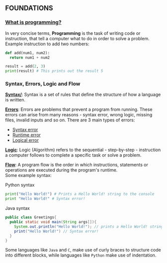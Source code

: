 ## FOUNDATIONS
### [What is programming?](https://www.freecodecamp.org/news/what-is-programming-tutorial-for-beginners)
In very concise terms, **Programming** is the task of writing code or instruction, that tell a computer what to do in order to solve a problem.  
Example instruction to add two numbers:
```python
def add(num1, num2):
  return num1 + num2

result = add(2, 3)
print(result) # This prints out the result 5
```
### Syntax, Errors, Logic and Flow
**<ins>Syntax<ins>/**: Syntax is a set of rules that define the structure of how a language is written.

**<ins>Errors<ins/>**: Errors are problems that prevent a program from running. These errors can arise from many reasons - syntax error, wrong logic, missing files, invalid inputs and so on. There are 3 main types of errors:
 * [Syntax error](https://en.wikipedia.org/wiki/Syntax_error)
 * [Runtime error](https://www.techslang.com/definition/what-is-a-runtime-error/)
 * [Logical error](https://en.wikipedia.org/wiki/Logic_error)  

**<ins>Logic<ins/>**: Logic (Algorithm) refers to the sequential - step-by-step - instruction a computer follows to complete a specific task or solve a problem.

**<ins>Flow<ins/>**: A program flow is the order in which instructions, statements or operations are executed during the program's runtime.  
Some example syntax:

Python syntax
```python
print("Hello World!") # Prints a Hello World! string to the console
print "Hello World!" # Syntax error!
```
Java syntax
```java
public class Greetings{
  public static void main(String args[]){
    System.out.println("Hello World!"); // prints a Hello World! string to the console
    print("Hello World!") // Syntax error!
  }
}
```
Some languages like `Java` and `C`, make use of curly braces to structure code into different blocks, while languages like `Python` make use of indentation.
